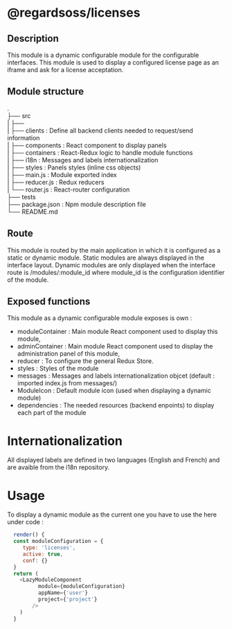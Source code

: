 # @regardsoss/licenses

## Description

This module is a dynamic configurable module for the configurable interfaces. This module is used to display a configured license page as an iframe and ask for a license acceptation.
  
## Module structure

 .  
 ├── src  
 |   ├──  
 |   ├── clients         : Define all backend clients needed to request/send information  
 |   ├── components      : React component to display panels  
 |   ├── containers      : React-Redux logic to handle module functions  
 |   ├── i18n            : Messages and labels internationalization    
 |   ├── styles          : Panels styles (inline css objects)  
 |   ├── main.js         : Module exported index  
 |   ├── reducer.js      : Redux reducers  
 |   └── router.js       : React-router configuration  
 ├── tests  
 ├── package.json    : Npm module description file  
 └── README.md  

## Route

This module is routed by the main application in which it is configured as a static or dynamic module.
Static modules are always displayed in the interface layout.
Dynamic modules are only displayed when the interface route is /modules/:module_id where module_id is the configuration identifier of the module.

## Exposed functions

This module as a dynamic configurable module exposes is own :
  - moduleContainer  : Main module React component used to display this module,
  - adminContainer   : Main module React component used to display the administration panel of this module,
  - reducer          : To configure the general Redux Store.
  - styles           : Styles of the module
  - messages         : Messages and labels internationalization objcet (default : imported index.js from messages/)
  - ModuleIcon       : Default module icon (used when displaying a dynamic module)
  - dependencies     : The needed resources (backend enpoints) to display each part of the module

# Internationalization

  All displayed labels are defined in two languages (English and French) and are avaible from the i18n repository.
  
# Usage

  To display a dynamic module as the current one you have to use the here under code :
   
  ```javascript
    render() {
    const moduleConfiguration = {
       type: 'licenses',
       active: true,
       conf: {}
    }
    return (
      <LazyModuleComponent
            module={moduleConfiguration}
            appName={'user'}
            project={'project'}
          />
      )
    }
  ```
  
  
  
